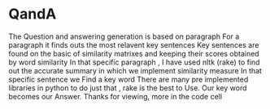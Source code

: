 # QandA
The Question and answering generation is based on paragraph
For a paragraph it finds outs the most relavent key sentences 
Key sentences are found on the basic of similarity matrixes and keeping their scores obtained by word similarity
In that specific paragraph , I have used nltk (rake) to find out the accurate summary in which we implement similarity measure
In that specific sentence we Find a key word 
There are many pre implemented libraries in python to do just that , rake is the best to Use.
Our key word becomes our Answer.
Thanks for viewing, more in the code cell

